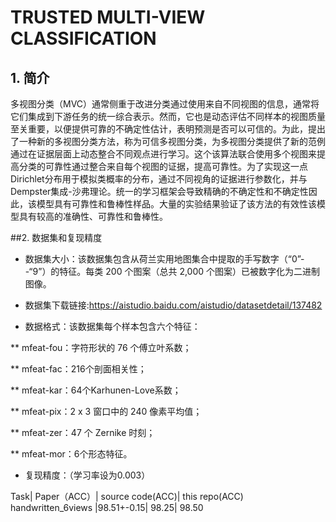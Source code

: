 # TRUSTED MULTI-VIEW CLASSIFICATION

## 1. 简介

多视图分类（MVC）通常侧重于改进分类通过使用来自不同视图的信息，通常将它们集成到下游任务的统一综合表示。然而，它也是动态评估不同样本的视图质量至关重要，以便提供可靠的不确定性估计，表明预测是否可以可信的。为此，提出了一种新的多视图分类方法，称为可信多视图分类，为多视图分类提供了新的范例通过在证据层面上动态整合不同观点进行学习。这个该算法联合使用多个视图来提高分类的可靠性通过整合来自每个视图的证据，提高可靠性。为了实现这一点Dirichlet分布用于模拟类概率的分布，通过不同视角的证据进行参数化，并与Dempster集成-沙弗理论。统一的学习框架会导致精确的不确定性和不确定性因此，该模型具有可靠性和鲁棒性样品。大量的实验结果验证了该方法的有效性该模型具有较高的准确性、可靠性和鲁棒性。

##2. 数据集和复现精度

* 数据集大小：该数据集包含从荷兰实用地图集合中提取的手写数字（“0”--“9”）的特征。每类 200 个图案（总共 2,000 个图案）已被数字化为二进制图像。

* 数据集下载链接:https://aistudio.baidu.com/aistudio/datasetdetail/137482

* 数据格式：该数据集每个样本包含六个特征：

** mfeat-fou：字符形状的 76 个傅立叶系数；

** mfeat-fac：216个剖面相关性；

** mfeat-kar：64个Karhunen-Love系数；

** mfeat-pix：2 x 3 窗口中的 240 像素平均值；

** mfeat-zer：47 个 Zernike 时刻；

** mfeat-mor：6个形态特征。

* 复现精度：（学习率设为0.003）

Task|	Paper（ACC）|	source code(ACC)|	this repo(ACC)
handwritten_6views	|98.51+-0.15|	98.25|	98.50
